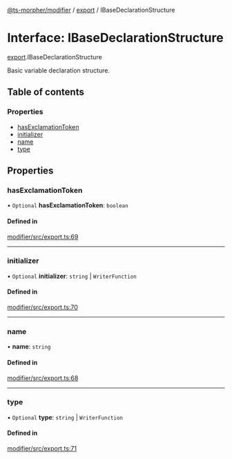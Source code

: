 [@ts-morpher/modifier](../README.md) / [export](../modules/export.md) / IBaseDeclarationStructure

# Interface: IBaseDeclarationStructure

[export](../modules/export.md).IBaseDeclarationStructure

Basic variable declaration structure.

## Table of contents

### Properties

- [hasExclamationToken](export.IBaseDeclarationStructure.md#hasexclamationtoken)
- [initializer](export.IBaseDeclarationStructure.md#initializer)
- [name](export.IBaseDeclarationStructure.md#name)
- [type](export.IBaseDeclarationStructure.md#type)

## Properties

### hasExclamationToken

• `Optional` **hasExclamationToken**: `boolean`

#### Defined in

[modifier/src/export.ts:69](https://github.com/linbudu599/morpher/blob/6e7db56/packages/modifier/src/export.ts#L69)

___

### initializer

• `Optional` **initializer**: `string` \| `WriterFunction`

#### Defined in

[modifier/src/export.ts:70](https://github.com/linbudu599/morpher/blob/6e7db56/packages/modifier/src/export.ts#L70)

___

### name

• **name**: `string`

#### Defined in

[modifier/src/export.ts:68](https://github.com/linbudu599/morpher/blob/6e7db56/packages/modifier/src/export.ts#L68)

___

### type

• `Optional` **type**: `string` \| `WriterFunction`

#### Defined in

[modifier/src/export.ts:71](https://github.com/linbudu599/morpher/blob/6e7db56/packages/modifier/src/export.ts#L71)
